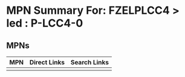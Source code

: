 



# MPN Summary For: FZELPLCC4 > led : P-LCC4-0

## MPNs
  

|MPN|Direct Links|Search Links|
| :--- | :--- | :--- |
||||
